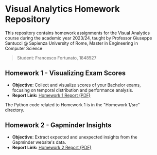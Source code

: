 # Visual Analytics Homework Repository

This repository contains homework assignments for the Visual Analytics course during the academic year 2023/24, taught by Professor Giuseppe Santucci @ Sapienza University of Rome, Master in Engineering in Computer Science

>Student: Francesco Fortunato, 1848527

## Homework 1 - Visualizing Exam Scores

- **Objective:** Collect and visualize scores of your Bachelor exams, focusing on temporal distribution and performance analysis.
- **Report Link:** [Homework 1 Report (PDF)](https://github.com/francesco-fortunato/VisualAnalytics_HWs/blob/main/Homework%201/Homework_I_report_fortunato_francesco_1848527.pdf)

The Python code related to Homework 1 is in the "Homework 1/src" directory.

## Homework 2 - Gapminder Insights

- **Objective:** Extract expected and unexpected insights from the Gapminder website's data.
- **Report Link:** [Homework 2 Report (PDF)](https://github.com/francesco-fortunato/VisualAnalytics_HWs/blob/main/Homework%202/Homework_II_report_fortunato_francesco_1848527.pdf)

